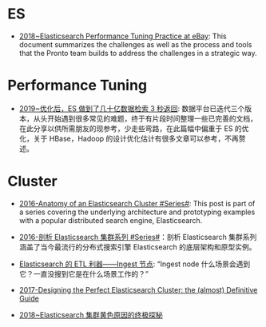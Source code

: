 # ES

- [2018~Elasticsearch Performance Tuning Practice at eBay](https://parg.co/Utg): This document summarizes the challenges as well as the process and tools that the Pronto team builds to address the challenges in a strategic way.

# Performance Tuning

- [2019~优化后，ES 做到了几十亿数据检索 3 秒返回](https://mp.weixin.qq.com/s/p_XfgUNQz6x-FJZZsRMJkA?from=groupmessage&isappinstalled=0&scene=1&clicktime=1577289163&enterid=1577289163): 数据平台已迭代三个版本，从头开始遇到很多常见的难题，终于有片段时间整理一些已完善的文档，在此分享以供所需朋友的现参考，少走些弯路，在此篇幅中偏重于 ES 的优化，关于 HBase，Hadoop 的设计优化估计有很多文章可以参考，不再赘述。

# Cluster

- [2016-Anatomy of an Elasticsearch Cluster #Series#](https://parg.co/UZz): This post is part of a series covering the underlying architecture and prototyping examples with a popular distributed search engine, Elasticsearch.

- [2016-剖析 Elasticsearch 集群系列 #Series#](https://www.infoq.cn/article/analysis-of-elasticsearch-cluster-part01)：剖析 Elasticsearch 集群系列涵盖了当今最流行的分布式搜索引擎 Elasticsearch 的底层架构和原型实例。

- [Elasticsearch 的 ETL 利器——Ingest 节点](https://mp.weixin.qq.com/s/wQYHgj-QlYQIzwXbX4aD8Q): “Ingest node 什么场景会遇到它？一直没搜到它是在什么场景工作的？”

- [2017-Designing the Perfect Elasticsearch Cluster: the (almost) Definitive Guide](https://parg.co/byu)

- [2018~Elasticsearch 集群黄色原因的终极探秘](https://mp.weixin.qq.com/s/iT0osDnW4XxZ-jMxTrWdCA)
